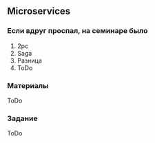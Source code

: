 ## Microservices

### Если вдруг проспал, на семинаре было
1. 2pc
2. Saga
3. Разница
4. ToDo

### Материалы
ToDo

### Задание
ToDo